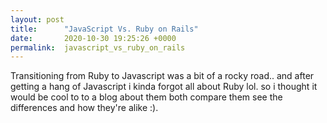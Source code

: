 ```yaml
---
layout: post
title:      "JavaScript Vs. Ruby on Rails"
date:       2020-10-30 19:25:26 +0000
permalink:  javascript_vs_ruby_on_rails
---
```


Transitioning from Ruby to Javascript was a bit of a rocky road.. and after getting a hang of Javascript i kinda forgot all about Ruby lol. so i thought it would be cool to to a blog about them both compare them see the differences and how they're alike :).
